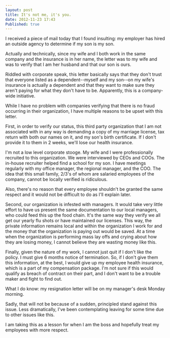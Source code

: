 ```yaml
---
layout: post
title: It's not me, it's you.
date: 2012-11-23 17:43  
Published: true
---
```


I received a piece of mail today that I found insulting: my employer has hired an outside agency to determine if my son is my son.

Actually and technically, since my wife and I both work in the same company and the insurance is in her name, the letter was to my wife and was to verify that I am her husband and that our son is ours.

Riddled with corporate speak, this letter basically says that they don't trust that everyone listed as a dependent--myself and my son--on my wife's insurance is actually a dependent and that they want to make sure they aren't paying for what they don't have to be. Apparently, this is a company-wide initiative.

While I have no problem with companies verifying that there is no fraud occurring in their organization, I have multiple reasons to be upset with this letter.

First, in order to verify our status, this third party organization that I am not associated with in any way is demanding a copy of my marriage license, tax return with both our names on it, and my son's birth certificate. If I don't provide it to them in 2 weeks, we'll lose our health insurance.

I'm not a low level corporate stooge. My wife and I were professionally recruited to this organization. We were interviewed by CEOs and COOs. The in-house recruiter helped find a school for my son. I have meetings regularly with my office manager, the regional manager, and the COO. The idea that this small family, 2/3's of whom are salaried employees of the company, cannot be locally verified is ridiculous.

Also, there's no reason that every employee shouldn't be granted the same respect and it would not be difficult to do as I'll explain later. 

Second, our organization is infested with managers. It would take very little effort to have us present the same documentation to our local managers, who could feed this up the food chain. It's the same way they verify we all get our yearly flu shots or have maintained our licenses. This way, the private information remains local and within the organization I work for and the money that the organization is paying out would be saved. At a time when the organization is performing mass lay offs and crying about how they are losing money, I cannot believe they are wasting money like this.

Finally, given the nature of my work, I cannot just quit if I don't like the policy. I must give 6 months notice of termination. So, if I don't give them this information, at the best, I would give up my employee health insurance, which is a part of my compensation package. I'm not sure if this would qualify as breach of contract on their part, and I don't want to be a trouble maker and fight to find out. 

What I do know: my resignation letter will be on my manager's desk Monday morning. 

Sadly, that will not be because of a sudden, principled stand against this issue. Less dramatically, I've been contemplating leaving for some time due to other issues like this.

I am taking this as a lesson for when I am the boss and hopefully treat my employees with more respect.